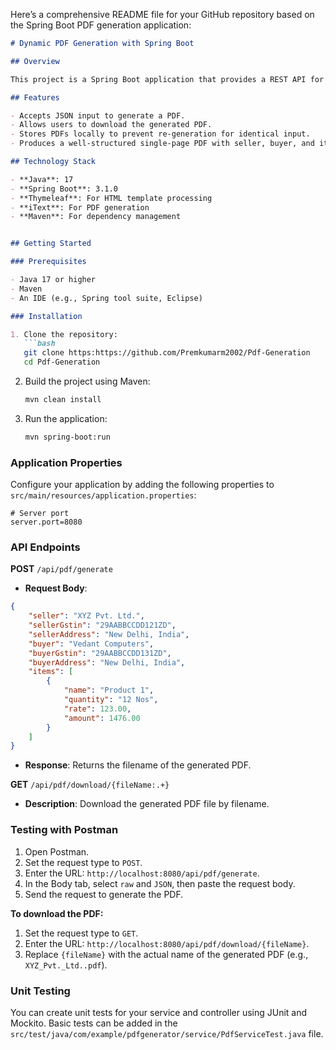 Here’s a comprehensive README file for your GitHub repository based on the Spring Boot PDF generation application:

```markdown
# Dynamic PDF Generation with Spring Boot

## Overview

This project is a Spring Boot application that provides a REST API for dynamically generating PDFs using Thymeleaf as the template engine. The application takes structured input and generates a PDF containing seller, buyer, and item details.

## Features

- Accepts JSON input to generate a PDF.
- Allows users to download the generated PDF.
- Stores PDFs locally to prevent re-generation for identical input.
- Produces a well-structured single-page PDF with seller, buyer, and item information.

## Technology Stack

- **Java**: 17
- **Spring Boot**: 3.1.0
- **Thymeleaf**: For HTML template processing
- **iText**: For PDF generation
- **Maven**: For dependency management


## Getting Started

### Prerequisites

- Java 17 or higher
- Maven
- An IDE (e.g., Spring tool suite, Eclipse)

### Installation

1. Clone the repository:
   ```bash
   git clone https:https://github.com/Premkumarm2002/Pdf-Generation
   cd Pdf-Generation
   ```

2. Build the project using Maven:
   ```bash
   mvn clean install
   ```

3. Run the application:
   ```bash
   mvn spring-boot:run
   ```

### Application Properties

Configure your application by adding the following properties to `src/main/resources/application.properties`:

```properties
# Server port
server.port=8080
```

### API Endpoints

**POST** `/api/pdf/generate`

- **Request Body**:
```json
{
    "seller": "XYZ Pvt. Ltd.",
    "sellerGstin": "29AABBCCDD121ZD",
    "sellerAddress": "New Delhi, India",
    "buyer": "Vedant Computers",
    "buyerGstin": "29AABBCCDD131ZD",
    "buyerAddress": "New Delhi, India",
    "items": [
        {
            "name": "Product 1",
            "quantity": "12 Nos",
            "rate": 123.00,
            "amount": 1476.00
        }
    ]
}
```

- **Response**: Returns the filename of the generated PDF.

**GET** `/api/pdf/download/{fileName:.+}`

- **Description**: Download the generated PDF file by filename.

### Testing with Postman

1. Open Postman.
2. Set the request type to `POST`.
3. Enter the URL: `http://localhost:8080/api/pdf/generate`.
4. In the Body tab, select `raw` and `JSON`, then paste the request body.
5. Send the request to generate the PDF.

**To download the PDF:**
1. Set the request type to `GET`.
2. Enter the URL: `http://localhost:8080/api/pdf/download/{fileName}`.
3. Replace `{fileName}` with the actual name of the generated PDF (e.g., `XYZ_Pvt._Ltd..pdf`).

### Unit Testing

You can create unit tests for your service and controller using JUnit and Mockito. Basic tests can be added in the `src/test/java/com/example/pdfgenerator/service/PdfServiceTest.java` file.

